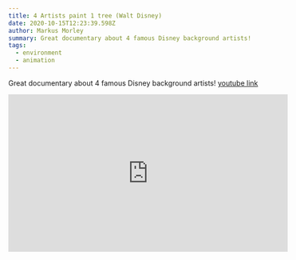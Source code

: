 ```yaml
---
title: 4 Artists paint 1 tree (Walt Disney)
date: 2020-10-15T12:23:39.598Z
author: Markus Morley
summary: Great documentary about 4 famous Disney background artists!
tags:
  - environment
  - animation
---
```

Great documentary about 4 famous Disney background artists!
[youtube link](https://www.youtube.com/watch?v=9Dg8w6gk4cE)
<iframe width="560" height="315" src="https://www.youtube.com/embed/9Dg8w6gk4cE" frameborder="0" allow="accelerometer; autoplay; clipboard-write; encrypted-media; gyroscope; picture-in-picture" allowfullscreen></iframe>
